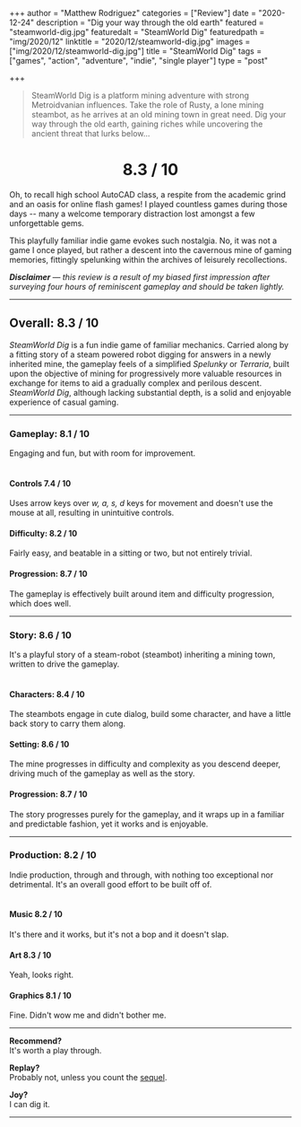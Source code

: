 +++
author = "Matthew Rodriguez"
categories = ["Review"]
date = "2020-12-24"
description = "Dig your way through the old earth"
featured = "steamworld-dig.jpg"
featuredalt = "SteamWorld Dig"
featuredpath = "img/2020/12"
linktitle = "2020/12/steamworld-dig.jpg"
images = ["img/2020/12/steamworld-dig.jpg"]
title = "SteamWorld Dig"
tags = ["games", "action", "adventure", "indie", "single player"]
type = "post"

+++

> SteamWorld Dig is a platform mining adventure with strong Metroidvanian influences. Take the role of Rusty, a lone mining steambot, as he arrives at an old mining town in great need. Dig your way through the old earth, gaining riches while uncovering the ancient threat that lurks below...

<h1 style="text-align: center">8.3 / 10</h1>

Oh, to recall high school AutoCAD class, a respite from the academic grind and an oasis for online flash games! I played countless games during those days -- many a welcome temporary distraction lost amongst a few unforgettable gems.

This playfully familiar indie game evokes such nostalgia. No, it was not a game I once played, but rather a descent into the cavernous mine of gaming memories, fittingly spelunking within the archives of leisurely recollections.

*<b>Disclaimer</b> &mdash; this review is a result of my biased first impression after surveying four hours of reminiscent gameplay and should be taken lightly.*

***

## Overall: 8.3 / 10

*SteamWorld Dig* is a fun indie game of familiar mechanics. Carried along by a fitting story of a steam powered robot digging for answers in a newly inherited mine, the gameplay feels of a simplified *Spelunky* or *Terraria*, built upon the objective of mining for progressively more valuable resources in exchange for items to aid a gradually complex and perilous descent. *SteamWorld Dig*, although lacking substantial depth, is a solid and enjoyable experience of casual gaming.

***

### Gameplay: 8.1 / 10
Engaging and fun, but with room for improvement.
<br>
<br>

#### Controls 7.4 / 10
Uses arrow keys over *w, a, s, d* keys for movement and doesn't use the mouse at all, resulting in unintuitive controls. 

#### Difficulty: 8.2 / 10
Fairly easy, and beatable in a sitting or two, but not entirely trivial.

#### Progression: 8.7 / 10
The gameplay is effectively built around item and difficulty progression, which does well. 

***

### Story: 8.6 / 10
It's a playful story of a steam-robot (steambot) inheriting a mining town, written to drive the gameplay.
<br>
<br>

#### Characters: 8.4 / 10
The steambots engage in cute dialog, build some character, and have a little back story to carry them along.

#### Setting: 8.6 / 10
The mine progresses in difficulty and complexity as you descend deeper, driving much of the gameplay as well as the story.

#### Progression: 8.7 / 10
The story progresses purely for the gameplay, and it wraps up in a familiar and predictable fashion, yet it works and is enjoyable.

***

### Production: 8.2 / 10
Indie production, through and through, with nothing too exceptional nor detrimental. It's an overall good effort to be built off of.
<br>
<br>

#### Music 8.2 / 10
It's there and it works, but it's not a bop and it doesn't slap.

#### Art 8.3 / 10
Yeah, looks right.

#### Graphics 8.1 / 10
Fine. Didn't wow me and didn't bother me.

***

**Recommend?**  
It's worth a play through.

**Replay?**  
Probably not, unless you count the [sequel](/posts/steamworld-dig-2).

**Joy?**  
I can dig it.

***